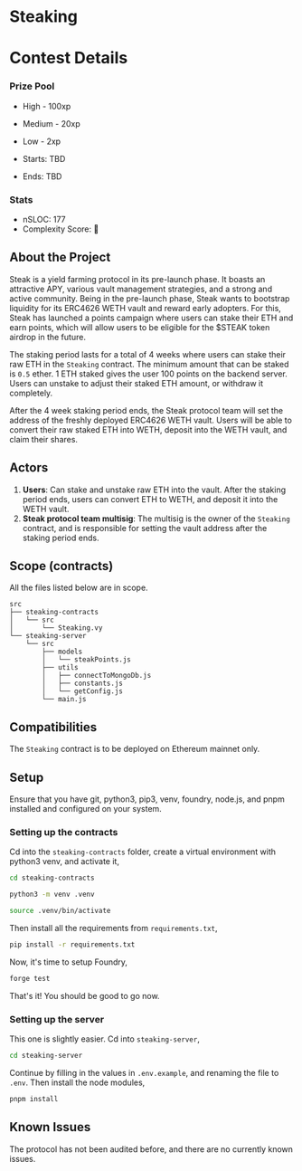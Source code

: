 # Steaking

<!-- <br/>
<p align="center">
<img src="./logo.png" width="500" alt="project-name">
</p>
<br/> --> 


# Contest Details

### Prize Pool

- High - 100xp
- Medium - 20xp
- Low - 2xp

- Starts: TBD
- Ends: TBD

### Stats

- nSLOC: 177
- Complexity Score: 🤷

## About the Project

Steak is a yield farming protocol in its pre-launch phase. It boasts an attractive APY, various vault management strategies, and a strong and active community. Being in the pre-launch phase, Steak wants to bootstrap liquidity for its ERC4626 WETH vault and reward early adopters. For this, Steak has launched a points campaign where users can stake their ETH and earn points, which will allow users to be eligible for the $STEAK token airdrop in the future.

The staking period lasts for a total of 4 weeks where users can stake their raw ETH in the `Steaking` contract. The minimum amount that can be staked is `0.5` ether. 1 ETH staked gives the user 100 points on the backend server. Users can unstake to adjust their staked ETH amount, or withdraw it completely.

After the 4 week staking period ends, the Steak protocol team will set the address of the freshly deployed ERC4626 WETH vault. Users will be able to convert their raw staked ETH into WETH, deposit into the WETH vault, and claim their shares.

## Actors

1. **Users**: Can stake and unstake raw ETH into the vault. After the staking period ends, users can convert ETH to WETH, and deposit it into the WETH vault.
2. **Steak protocol team multisig**: The multisig is the owner of the `Steaking` contract, and is responsible for setting the vault address after the staking period ends.

## Scope (contracts)

All the files listed below are in scope.

```
src
├── steaking-contracts
│   └── src
│       └── Steaking.vy
└── steaking-server
    └── src
        ├── models
        │   └── steakPoints.js
        ├── utils
        │   ├── connectToMongoDb.js
        │   ├── constants.js
        │   └── getConfig.js
        └── main.js
```

## Compatibilities

The `Steaking` contract is to be deployed on Ethereum mainnet only.

## Setup

Ensure that you have git, python3, pip3, venv, foundry, node.js, and pnpm installed and configured on your system.

### Setting up the contracts

Cd into the `steaking-contracts` folder, create a virtual environment with python3 venv, and activate it,

```bash
cd steaking-contracts

python3 -m venv .venv

source .venv/bin/activate
```

Then install all the requirements from `requirements.txt`,

```bash
pip install -r requirements.txt
```

Now, it's time to setup Foundry,

```bash
forge test
```

That's it! You should be good to go now.

### Setting up the server

This one is slightly easier. Cd into `steaking-server`,

```bash
cd steaking-server
```

Continue by filling in the values in `.env.example`, and renaming the file to `.env`. Then install the node modules,

```bash
pnpm install
```

## Known Issues

The protocol has not been audited before, and there are no currently known issues.